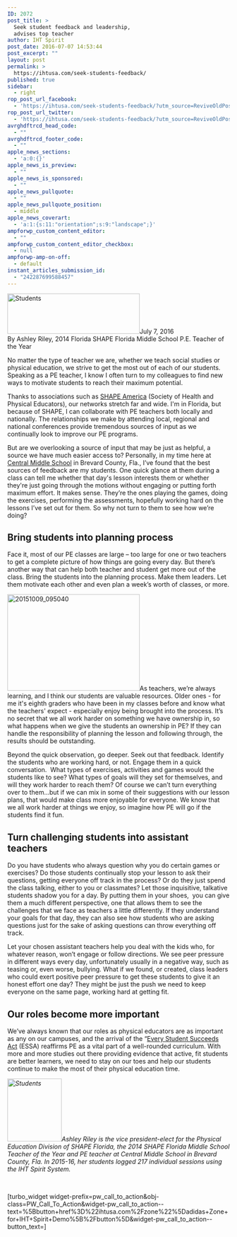 ```yaml
---
ID: 2072
post_title: >
  Seek student feedback and leadership,
  advises top teacher
author: IHT Spirit
post_date: 2016-07-07 14:53:44
post_excerpt: ""
layout: post
permalink: >
  https://ihtusa.com/seek-students-feedback/
published: true
sidebar:
  - right
rop_post_url_facebook:
  - 'https://ihtusa.com/seek-students-feedback/?utm_source=ReviveOldPost&utm_medium=social&utm_campaign=ReviveOldPost'
rop_post_url_twitter:
  - 'https://ihtusa.com/seek-students-feedback/?utm_source=ReviveOldPost&utm_medium=social&utm_campaign=ReviveOldPost'
avrghdftrcd_head_code:
  - ""
avrghdftrcd_footer_code:
  - ""
apple_news_sections:
  - 'a:0:{}'
apple_news_is_preview:
  - ""
apple_news_is_sponsored:
  - ""
apple_news_pullquote:
  - ""
apple_news_pullquote_position:
  - middle
apple_news_coverart:
  - 'a:1:{s:11:"orientation";s:9:"landscape";}'
ampforwp_custom_content_editor:
  - ""
ampforwp_custom_content_editor_checkbox:
  - null
ampforwp-amp-on-off:
  - default
instant_articles_submission_id:
  - "242287699588457"
---
```

<article><a href="https://ihtusa.com/wp-content/uploads/2016/07/20150311_095047.jpg"><img class="alignleft size-medium wp-image-2112" src="https://ihtusa.com/wp-content/uploads/2016/07/20150311_095047-300x91.jpg" alt="Students" width="300" height="91" /></a>July 7, 2016</article>By Ashley Riley, 2014 Florida SHAPE Florida Middle School P.E. Teacher of the Year

No matter the type of teacher we are, whether we teach social studies or physical education, we strive to get the most out of each of our students. Speaking as a PE teacher, I know I often turn to my colleagues to find new ways to motivate students to reach their maximum potential. <!--more-->

Thanks to associations such as <a href="http://www.shapeamerica.org" target="_blank" rel="noopener noreferrer">SHAPE America</a> (Society of Health and Physical Educators), our networks stretch far and wide. I'm in Florida, but because of SHAPE, I can collaborate with PE teachers both locally and nationally. The relationships we make by attending local, regional and national conferences provide tremendous sources of input as we continually look to improve our PE programs.

But are we overlooking a source of input that may be just as helpful, a source we have much easier access to? Personally, in my time here at <a href="http://www.edline.net/pages/Central_Middle" target="_blank" rel="noopener noreferrer">Central Middle School</a> in Brevard County, Fla., I’ve found that the best sources of feedback are my students. One quick glance at them during a class can tell me whether that day's lesson interests them or whether they're just going through the motions without engaging or putting forth maximum effort. It makes sense. They’re the ones playing the games, doing the exercises, performing the assessments, hopefully working hard on the lessons I’ve set out for them. So why not turn to them to see how we’re doing?
<h2>Bring students into planning process</h2>
Face it, most of our PE classes are large – too large for one or two teachers to get a complete picture of how things are going every day. But there’s another way that can help both teacher and student get more out of the class. Bring the students into the planning process. Make them leaders. Let them motivate each other and even plan a week’s worth of classes, or more.

<a href="https://ihtusa.com/wp-content/uploads/2016/07/20151009_095040.jpg"><img class="alignleft size-medium wp-image-2113" src="https://ihtusa.com/wp-content/uploads/2016/07/20151009_095040-300x218.jpg" alt="20151009_095040" width="300" height="218" /></a>As teachers, we’re always learning, and I think our students are valuable resources. Older ones - for me it's eighth graders who have been in my classes before and know what the teachers' expect - especially enjoy being brought into the process. It’s no secret that we all work harder on something we have ownership in, so what happens when we give the students an ownership in PE? If they can handle the responsibility of planning the lesson and following through, the results should be outstanding.

Beyond the quick observation, go deeper. Seek out that feedback. Identify the students who are working hard, or not. Engage them in a quick conversation.  What types of exercises, activities and games would the students like to see? What types of goals will they set for themselves, and will they work harder to reach them? Of course we can’t turn everything over to them…but if we can mix in some of their suggestions with our lesson plans, that would make class more enjoyable for everyone. We know that we all work harder at things we enjoy, so imagine how PE will go if the students find it fun.
<h2>Turn challenging students into assistant teachers</h2>
Do you have students who always question why you do certain games or exercises? Do those students continually stop your lesson to ask their questions, getting everyone off track in the process? Or do they just spend the class talking, either to you or classmates? Let those inquisitive, talkative students shadow you for a day. By putting them in your shoes,  you can give them a much different perspective, one that allows them to see the challenges that we face as teachers a little differently. If they understand your goals for that day, they can also see how students who are asking questions just for the sake of asking questions can throw everything off track.

Let your chosen assistant teachers help you deal with the kids who, for whatever reason, won’t engage or follow directions. We see peer pressure in different ways every day, unfortunately usually in a negative way, such as teasing or, even worse, bullying. What if we found, or created, class leaders who could exert positive peer pressure to get these students to give it an honest effort one day? They might be just the push we need to keep everyone on the same page, working hard at getting fit.
<h2>Our roles become more important</h2>
We’ve always known that our roles as physical educators are as important as any on our campuses, and the arrival of the “<a href="http://www.edweek.org/ew/issues/every-student-succeeds-act/" target="_blank" rel="noopener noreferrer">Every Student Succeeds Act</a> (ESSA) reaffirms PE as a vital part of a well-rounded curriculum. With more and more studies out there providing evidence that active, fit students are better learners, we need to stay on our toes and help our students continue to make the most of their physical education time.

<em><a href="https://ihtusa.com/wp-content/uploads/2016/07/ARiley_pic.jpg"><img class="alignleft wp-image-2115" src="https://ihtusa.com/wp-content/uploads/2016/07/ARiley_pic-260x300.jpg" alt="Students" width="123" height="142" /></a>Ashley Riley is the vice president-elect for the Physical Education Division of SHAPE Florida, the 2014 SHAPE Florida Middle School Teacher of the Year and PE teacher at Central Middle School in Brevard County, Fla. In 2015-16, her students logged 217 individual sessions using the IHT Spirit System.</em>

&nbsp;

[turbo_widget widget-prefix=pw_call_to_action&obj-class=PW_Call_To_Action&widget-pw_call_to_action--text=%5Bbutton+href%3D%22ihtusa.com%2Fzone%22%5Dadidas+Zone+for+IHT+Spirit+Demo%5B%2Fbutton%5D&widget-pw_call_to_action--button_text=]

&nbsp;

&nbsp;